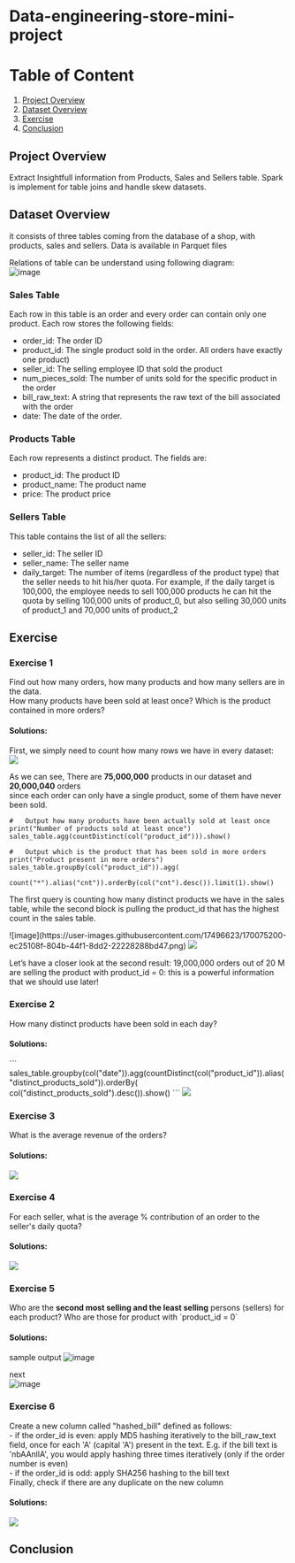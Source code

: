 # Data-engineering-store-mini-project

# Table of Content
1. [Project Overview](#project)
2. [Dataset Overview](#dataset)
3. [Exercise](#ex)
4. [Conclusion](#con)

<a name="project"></a>
## Project Overview
Extract Insightfull information from Products, Sales and Sellers table. Spark is implement for table joins and handle skew datasets.<br>

<a name="dataset"></a>
## Dataset Overview
it consists of three tables coming from the database of a shop, with products, sales and sellers. Data is available in Parquet files<br>

Relations of table can be understand using following diagram:<br>
![image](https://user-images.githubusercontent.com/17496623/169950981-25589fd2-93bb-42af-aa40-22c66c45762c.png)
<h3>Sales Table</h3>
Each row in this table is an order and every order can contain only one product. Each row stores the following fields:
<ul>
<li>order_id: The order ID</li>
<li>product_id: The single product sold in the order. All orders have exactly one product)</li>
<li>seller_id: The selling employee ID that sold the product</li>
<li>num_pieces_sold: The number of units sold for the specific product in the order</li>
<li>bill_raw_text: A string that represents the raw text of the bill associated with the order</li>
<li>date: The date of the order.</li>
</ul>

<h3>Products Table</h3>
Each row represents a distinct product. The fields are:
<ul>
<li>product_id: The product ID</li>
<li>product_name: The product name</li>
<li>price: The product price</li>
</ul>
<h3>Sellers Table</h3>
This table contains the list of all the sellers:
<ul>
  <li>seller_id: The seller ID</li>
<li>seller_name: The seller name</li>
<li>daily_target: The number of items (regardless of the product type) that the seller needs to hit his/her quota. For example, if the daily target is 100,000, the employee needs to sell 100,000 products he can hit the quota by selling 100,000 units of product_0, but also selling 30,000 units of product_1 and 70,000 units of product_2</li>
</ul>

<a name="ex"></a>
## Exercise

<h3>Exercise 1</h3>
Find out how many orders, how many products and how many sellers are in the data.<br>
How many products have been sold at least once? Which is the product contained in more orders?<br>
<h4>Solutions:</h4>
First, we simply need to count how many rows we have in every dataset:<br>

<img src='https://user-images.githubusercontent.com/17496623/170081640-243c51ac-a909-469e-a4ce-ebbfdac6ead0.png'>

As we can see, There are <b>75,000,000</b> products in our dataset and <b>20,000,040</b> orders <br>
since each order can only have a single product, some of them have never been sold.<br>
```
#   Output how many products have been actually sold at least once
print("Number of products sold at least once")
sales_table.agg(countDistinct(col("product_id"))).show()

#   Output which is the product that has been sold in more orders
print("Product present in more orders")
sales_table.groupBy(col("product_id")).agg(
    count("*").alias("cnt")).orderBy(col("cnt").desc()).limit(1).show()
```
<p>The first query is counting how many distinct products we have in the sales table, while the second block is pulling the product_id that has the highest count in the sales table.</p>
![image](https://user-images.githubusercontent.com/17496623/170075200-ec25108f-804b-44f1-8dd2-22228288bd47.png)
<img src='https://user-images.githubusercontent.com/17496623/170075200-ec25108f-804b-44f1-8dd2-22228288bd47.png'>
<p>Let’s have a closer look at the second result: 19,000,000 orders out of 20 M are selling the product with product_id = 0: this is a powerful information that we should use later!</p>
<h3>Exercise 2</h3>
How many distinct products have been sold in each day?<br>
<h4>Solutions:</h4>
```
sales_table.groupby(col("date")).agg(countDistinct(col("product_id")).alias("distinct_products_sold")).orderBy(
    col("distinct_products_sold").desc()).show()
```
<img src='https://user-images.githubusercontent.com/17496623/170082241-698572a3-b54a-4816-b78c-b78e55af2660.png'>

<h3>Exercise 3</h3>
What is the average revenue of the orders?<br>
<h4>Solutions:</h4>

<img src='https://user-images.githubusercontent.com/17496623/170077224-b5faf288-d1a6-4ada-9d1b-6351d1d32d71.png'>

<h3>Exercise 4</h3>
For each seller, what is the average % contribution of an order to the seller's daily quota?<br>
<h4>Solutions:</h4>

<img src='https://user-images.githubusercontent.com/17496623/170078562-1d75f2e4-b82a-4d50-970a-9030f2aa14bb.png'>
<h3>Exercise 5</h3>
Who are the <b>second most selling and the least selling</b> persons (sellers) for each product? Who are those for product with `product_id = 0`<br>
<h4>Solutions:</h4>

sample output
![image](https://user-images.githubusercontent.com/17496623/170072334-98807e84-e67f-4291-9baa-e80561a1ef95.png)

next<br>
![image](https://user-images.githubusercontent.com/17496623/170072500-f4b3db72-08f1-4d60-8152-b479ab00b8bd.png)


<h3>Exercise 6</h3>
Create a new column called "hashed_bill" defined as follows:<br>
- if the order_id is even: apply MD5 hashing iteratively to the bill_raw_text field, once for each 'A' (capital 'A') present in the text. E.g. if the bill text is 'nbAAnllA', you would apply hashing three times iteratively (only if the order number is even)<br>
- if the order_id is odd: apply SHA256 hashing to the bill text<br>
Finally, check if there are any duplicate on the new column<br>
<h4>Solutions:</h4>

<img src='https://user-images.githubusercontent.com/17496623/170084469-631d4133-6fcd-4808-9655-551de881aeb4.png'>

<a name="con"></a>
## Conclusion
